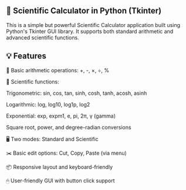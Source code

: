 🧮 Scientific Calculator in Python (Tkinter)
--------------------------------------------

This is a simple but powerful Scientific Calculator application built using Python's Tkinter GUI library. 
It supports both standard arithmetic and advanced scientific functions.

💡 Features
------------

🧾 Basic arithmetic operations: +, -, ×, ÷, %

🧠 Scientific functions:

Trigonometric: sin, cos, tan, sinh, cosh, tanh, acosh, asinh

Logarithmic: log, log10, log1p, log2

Exponential: exp, expm1, e, pi, 2π, γ (gamma)

Square root, power, and degree-radian conversions

🖥 Two modes: Standard and Scientific

✂️ Basic edit options: Cut, Copy, Paste (via menu)

📦 Responsive layout and keyboard-friendly

🖱 User-friendly GUI with button click support
